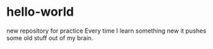 # hello-world
new repository for practice
Every time I learn something new it pushes some old stuff out of my brain.
